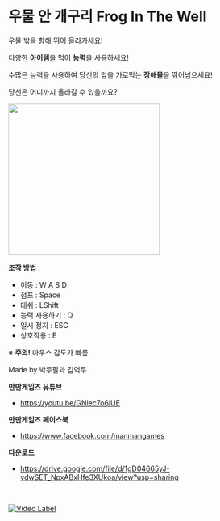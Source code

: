 # 우물 안 개구리 Frog In The Well

우물 밖을 향해 뛰어 올라가세요!

다양한 <b>아이템</b>을 먹어 <b>능력</b>을 사용하세요!

수많은 능력을 사용하여 당신의 앞을 가로막는 <b>장애물</b>을 뛰어넘으세요!

당신은 어디까지 올라갈 수 있을까요?

<img src="https://user-images.githubusercontent.com/77655332/224495609-0299cef6-040d-4be2-bad4-d12b1f99b451.gif" width="300" height="300"/>

<b>조작 방법</b> :
  - 이동 : W A S D
  - 점프 : Space
  - 대쉬 : LShift
  - 능력 사용하기 : Q
  - 일시 정지 : ESC
  - 상호작용 : E
  
  ※ <b>주의!</b> 마우스 감도가 빠름
  
  Made by 박두팔과 김억두
  
  <b>만만게임즈 유튜브</b>
   - https://youtu.be/GNlec7o6iUE
   
   <b>만만게임즈 페이스북</b>
   - https://www.facebook.com/manmangames
   
   <b>다운로드</b>
   - https://drive.google.com/file/d/1gD04665yJ-vdwSET_NpxABxHfe3XUkoa/view?usp=sharing
   
   
   <br>
   
   [![Video Label](https://user-images.githubusercontent.com/81199996/177677532-4c5f557f-e484-479a-837e-8f4a58b76fc2.png)](https://www.youtube.com/watch?v=XYj1v_vGxR0)
